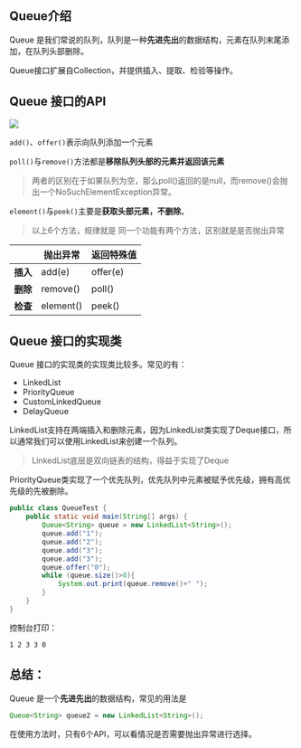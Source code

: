 ## Queue介绍

Queue 是我们常说的队列，队列是一种**先进先出**的数据结构，元素在队列末尾添加，在队列头部删除。

Queue接口扩展自Collection，并提供插入、提取、检验等操作。



## Queue 接口的API

![](https://cdn.jsdelivr.net/gh/DogerRain/image@main/img-20210401/image-20210407113029806.png)

`add()`、`offer()`表示向队列添加一个元素

`poll()`与`remove()`方法都是**移除队列头部的元素并返回该元素**

> 两者的区别在于如果队列为空，那么poll()返回的是null，而remove()会抛出一个NoSuchElementException异常。

`element()`与`peek()`主要是**获取头部元素，不删除**。

> 以上6个方法，规律就是 同一个功能有两个方法，区别就是是否抛出异常

|          | 抛出异常  | **返回特殊值** |
| -------- | --------- | -------------- |
| **插入** | add(e)    | offer(e)       |
| **删除** | remove()  | poll()         |
| **检查** | element() | peek()         |



## Queue 接口的实现类

Queue 接口的实现类的实现类比较多。常见的有：

- LinkedList
- PriorityQueue
- CustomLinkedQueue
- DelayQueue

LinkedList支持在两端插入和删除元素，因为LinkedList类实现了Deque接口，所以通常我们可以使用LinkedList来创建一个队列。

> LinkedList底层是双向链表的结构，得益于实现了Deque

PriorityQueue类实现了一个优先队列，优先队列中元素被赋予优先级，拥有高优先级的先被删除。

```java
public class QueueTest {
    public static void main(String[] args) {
        Queue<String> queue = new LinkedList<String>();
        queue.add("1");
        queue.add("2");
        queue.add("3");
        queue.add("3");
        queue.offer("0");
        while (queue.size()>0){
            System.out.print(queue.remove()+" ");
        }
    }
}
```

控制台打印：

```
1 2 3 3 0 
```



## 总结：

Queue 是一个**先进先出**的数据结构，常见的用法是

```java
Queue<String> queue2 = new LinkedList<String>();
```

在使用方法时，只有6个API，可以看情况是否需要抛出异常进行选择。